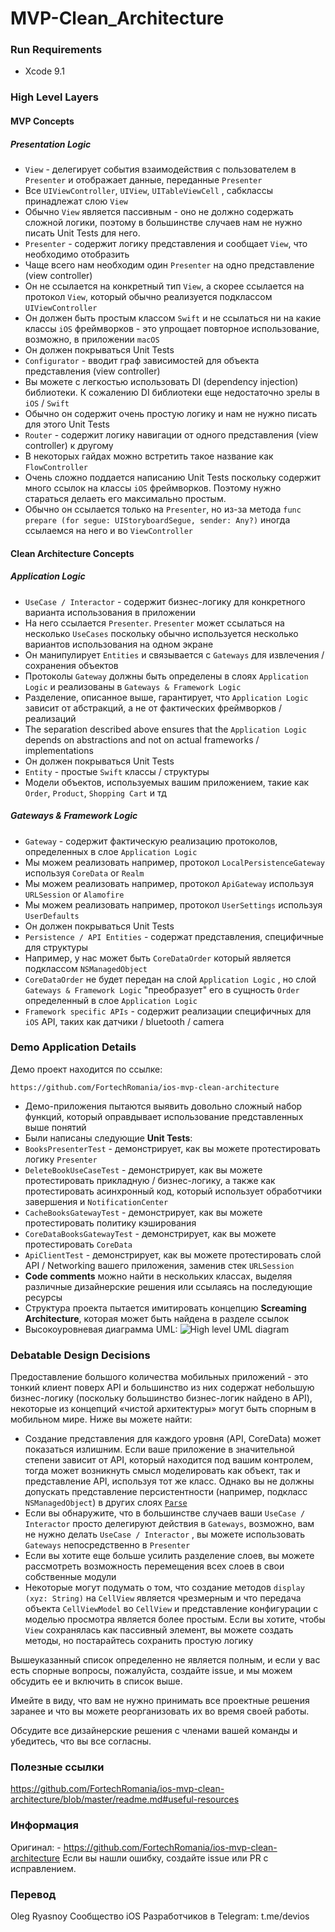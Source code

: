 # MVP-Clean_Architecture

### Run Requirements

* Xcode 9.1

### High Level Layers

#### MVP Concepts
##### Presentation Logic
* `View` - делегирует события взаимодействия с пользователем в `Presenter` и отображает данные, переданные `Presenter`
* Все `UIViewController`, `UIView`, `UITableViewCell` , сабклассы принадлежат слою `View`
* Обычно `View` является пассивным - оно не должно содержать сложной логики, поэтому в большинстве случаев нам не нужно писать Unit Tests для него.
* `Presenter` - содержит логику представления и сообщает `View`, что необходимо отобразить
* Чаще всего нам необходим один `Presenter` на одно представление (view controller)
* Он не ссылается на конкретный тип `View`, а скорее ссылается на протокол `View`, который обычно реализуется подклассом `UIViewController`
* Он должен быть простым классом `Swift` и не ссылаться ни на какие классы `iOS` фреймворков - это упрощает повторное использование, возможно, в приложении `macOS`
* Он должен покрываться Unit Tests
* `Configurator` - вводит граф зависимостей для объекта представления (view controller)
* Вы можете с легкостью использовать DI (dependency injection) библиотеки. К сожалению DI библиотеки еще недостаточно зрелы в `iOS` / `Swift`
* Обычно он содержит очень простую логику и нам не нужно писать для этого Unit Tests
* `Router` - содержит логику навигации от одного представления (view controller) к другому
* В некоторых гайдах можно встретить такое название как  `FlowController`
* Очень сложно поддается написанию Unit Tests поскольку содержит много ссылок на классы `iOS` фреймворков. Поэтому нужно стараться делаеть его максимально простым.
* Обычно он ссылается только на `Presenter`, но из-за метода `func prepare (for segue: UIStoryboardSegue, sender: Any?)`  иногда ссылаемся на него и во `ViewController`


#### Clean Architecture Concepts
##### Application Logic

* `UseCase / Interactor` - содержит бизнес-логику для конкретного варианта использования в приложении
* На него ссылается `Presenter`.  `Presenter`  может ссылаться на несколько  `UseCases`  поскольку обычно используется несколько вариантов использования на одном экране
* Он манипулирует `Entities` и связывается с `Gateways`  для извлечения / сохранения объектов
* Протоколы  `Gateway` должны быть определены в слоях `Application Logic`  и реализованы в `Gateways & Framework Logic`
* Разделение, описанное выше, гарантирует, что `Application Logic`  зависит от абстракций, а не от фактических фреймворков / реализаций
* The separation described above ensures that the `Application Logic` depends on abstractions and not on actual frameworks / implementations
* Он должен покрываться Unit Tests
* `Entity` - простые `Swift` классы / структуры
* Модели объектов, используемых вашим приложением, такие как `Order`, `Product`, `Shopping Cart` и тд

##### Gateways & Framework Logic

* `Gateway` -  содержит фактическую реализацию протоколов, определенных в слое  `Application Logic`
* Мы можем реализовать например, протокол  `LocalPersistenceGateway` используя  `CoreData` or `Realm`
* Мы можем реализовать например, протокол  `ApiGateway` используя `URLSession` or `Alamofire`
* Мы можем реализовать например, протокол  `UserSettings` используя  `UserDefaults`
* Он должен покрываться Unit Tests
* `Persistence / API Entities` - содержат представления, специфичные для структуры
* Например, у нас может быть `CoreDataOrder` который является подклассом  `NSManagedObject`
*  `CoreDataOrder` не будет передан на слой  `Application Logic` ,  но слой  `Gateways & Framework Logic` "преобразует" его в сущность `Order` определенный в слое `Application Logic`
* `Framework specific APIs` - содержит реализации специфичных для `iOS` API, таких как датчики / bluetooth / camera

### Demo Application Details
Демо проект находится по ссылке:
```
https://github.com/FortechRomania/ios-mvp-clean-architecture
```
* Демо-приложения пытаются выявить довольно сложный набор функций, который оправдывает использование представленных выше понятий
* Были написаны следующие __Unit Tests__:
* `BooksPresenterTest` - демонстрирует, как вы можете протестировать логику `Presenter`
* `DeleteBookUseCaseTest` - демонстрирует, как вы можете протестировать прикладную / бизнес-логику, а также как протестировать асинхронный код, который использует обработчики завершения и `NotificationCenter`
* `CacheBooksGatewayTest` - демонстрирует, как вы можете протестировать политику кэширования
* `CoreDataBooksGatewayTest` - демонстрирует, как вы можете протестировать `CoreData`
* `ApiClientTest` - демонстрирует, как вы можете протестировать слой API / Networking вашего приложения, заменив стек `URLSession`
* __Code comments__ можно найти в нескольких классах, выделяя различные дизайнерские решения или ссылаясь на последующие ресурсы
* Структура проекта пытается имитировать концепцию __Screaming Architecture__, которая может быть найдена в разделе ссылок
* Высокоуровневая диаграмма UML:
![High level UML diagram](https://github.com/FortechRomania/ios-mvp-clean-architecture/blob/master/CleanArchitecture.png)

### Debatable Design Decisions

Предоставление большого количества мобильных приложений - это тонкий клиент поверх API и большинство из них содержат небольшую бизнес-логику (поскольку большинство бизнес-логик найдено в API), некоторые из концепций «чистой архитектуры» могут быть спорным в мобильном мире. Ниже вы можете найти:

* Создание представления для каждого уровня (API, CoreData) может показаться излишним. Если ваше приложение в значительной степени зависит от API, который находится под вашим контролем, тогда может возникнуть смысл моделировать как объект, так и представление API, используя тот же класс. Однако вы не должны допускать представление персистентности (например, подкласс `NSManagedObject`) в других слоях [`Parse`](https://techcrunch.com/2016/01/28/facebook-shutters-its-parse-developer-platform/)
* Если вы обнаружите, что в большинстве случаев ваши `UseCase / Interactor`  просто делегируют действия в `Gateways`, возможно, вам не нужно делать `UseCase / Interactor` , вы можете использовать `Gateways` непосредственно в `Presenter`
* Если вы хотите еще больше усилить разделение слоев, вы можете рассмотреть возможность перемещения всех слоев в свои собственные модули
* Некоторые могут подумать о том, что создание методов `display (xyz: String)` на `CellView` является чрезмерным и что передача объекта `CellViewModel`  во  `CellView` и представление конфигурации с моделью просмотра является более простым. Если вы хотите, чтобы `View` сохранялась как пассивный элемент, вы можете создать методы, но постарайтесь сохранить простую логику

Вышеуказанный список определенно не является полным, и если у вас есть спорные вопросы, пожалуйста, создайте issue, и мы можем обсудить ее и включить в список выше.

Имейте в виду, что вам не нужно принимать все проектные решения заранее и что вы можете реорганизовать их во время своей работы.

Обсудите все дизайнерские решения с членами вашей команды и убедитесь, что вы все согласны.

### Полезные ссылки

https://github.com/FortechRomania/ios-mvp-clean-architecture/blob/master/readme.md#useful-resources

### Информация

Оригинал: - https://github.com/FortechRomania/ios-mvp-clean-architecture
Если вы нашли ошибку, создайте issue или PR с исправлением.


### Перевод
Oleg Ryasnoy
Сообщество iOS Разработчиков в Telegram: t.me/devios

